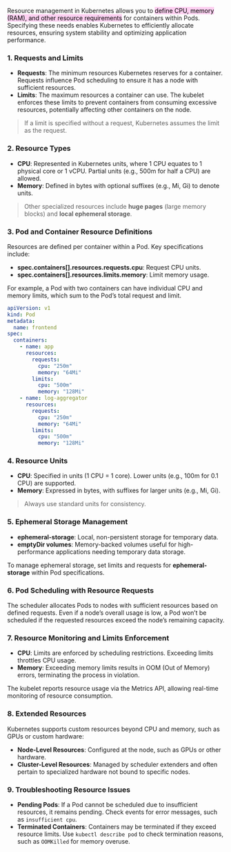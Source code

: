 
Resource management in Kubernetes allows you to <mark style="background: #FFB8EBA6;">define CPU, memory (RAM), and other resource requirements</mark> for containers within Pods. Specifying these needs enables Kubernetes to efficiently allocate resources, ensuring system stability and optimizing application performance.

### 1. **Requests and Limits**

- **Requests**: The minimum resources Kubernetes reserves for a container. Requests influence Pod scheduling to ensure it has a node with sufficient resources.
- **Limits**: The maximum resources a container can use. The kubelet enforces these limits to prevent containers from consuming excessive resources, potentially affecting other containers on the node.

> If a limit is specified without a request, Kubernetes assumes the limit as the request.


### 2. **Resource Types**

- **CPU**: Represented in Kubernetes units, where 1 CPU equates to 1 physical core or 1 vCPU. Partial units (e.g., 500m for half a CPU) are allowed.
- **Memory**: Defined in bytes with optional suffixes (e.g., Mi, Gi) to denote units.

> Other specialized resources include **huge pages** (large memory blocks) and **local ephemeral storage**.


### 3. **Pod and Container Resource Definitions**

Resources are defined per container within a Pod. Key specifications include:

- **spec.containers[].resources.requests.cpu**: Request CPU units.
- **spec.containers[].resources.limits.memory**: Limit memory usage.
  
For example, a Pod with two containers can have individual CPU and memory limits, which sum to the Pod’s total request and limit.

```yaml
apiVersion: v1
kind: Pod
metadata:
  name: frontend
spec:
  containers:
    - name: app
      resources:
        requests:
          cpu: "250m"
          memory: "64Mi"
        limits:
          cpu: "500m"
          memory: "128Mi"
    - name: log-aggregator
      resources:
        requests:
          cpu: "250m"
          memory: "64Mi"
        limits:
          cpu: "500m"
          memory: "128Mi"
```


### 4. **Resource Units**

- **CPU**: Specified in units (1 CPU = 1 core). Lower units (e.g., 100m for 0.1 CPU) are supported.
- **Memory**: Expressed in bytes, with suffixes for larger units (e.g., Mi, Gi).
  
> Always use standard units for consistency.


### 5. **Ephemeral Storage Management**

- **ephemeral-storage**: Local, non-persistent storage for temporary data.
- **emptyDir volumes**: Memory-backed volumes useful for high-performance applications needing temporary data storage.
  
To manage ephemeral storage, set limits and requests for **ephemeral-storage** within Pod specifications.


### 6. **Pod Scheduling with Resource Requests**

The scheduler allocates Pods to nodes with sufficient resources based on defined requests. Even if a node’s overall usage is low, a Pod won’t be scheduled if the requested resources exceed the node’s remaining capacity.


### 7. **Resource Monitoring and Limits Enforcement**

- **CPU**: Limits are enforced by scheduling restrictions. Exceeding limits throttles CPU usage.
- **Memory**: Exceeding memory limits results in OOM (Out of Memory) errors, terminating the process in violation.
  
The kubelet reports resource usage via the Metrics API, allowing real-time monitoring of resource consumption.


### 8. **Extended Resources**

Kubernetes supports custom resources beyond CPU and memory, such as GPUs or custom hardware:

- **Node-Level Resources**: Configured at the node, such as GPUs or other hardware.
- **Cluster-Level Resources**: Managed by scheduler extenders and often pertain to specialized hardware not bound to specific nodes.


### 9. **Troubleshooting Resource Issues**

- **Pending Pods**: If a Pod cannot be scheduled due to insufficient resources, it remains pending. Check events for error messages, such as `insufficient cpu`.
- **Terminated Containers**: Containers may be terminated if they exceed resource limits. Use `kubectl describe pod` to check termination reasons, such as `OOMKilled` for memory overuse.


